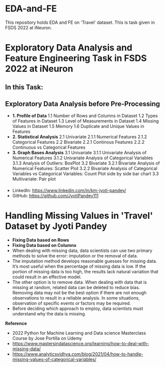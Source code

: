 # EDA-and-FE
This repository holds EDA and FE on 'Travel' dataset. This is task given in FSDS 2022 at iNeuron.
# Exploratory Data Analysis and Feature Engineering Task in FSDS 2022 at iNeuron
## In this Task:
## **Exploratory Data Analysis before Pre-Processing**
  - **1. Profile of Data**
        1.1 Number of Rows and Columns in Dataset
         1.2 Types of Features in Dataset
         1.3 Level of Measurements in Dataset
         1.4 Missing Values in Dataset
         1.5 Memory
         1.6 Duplicate and Unique Values in Features
  - **2. Statistical Analysis**
         2.1 Univariate
            2.1.1 Numerical Features
            2.1.2 Categorical Features
         2.2 Bivariate
            2.2.1 Continous Features
            2.2.2 Continuous vs Categorical Features
   - **3. Graph Bases Analysis**
         3.1 Univariate
             3.1.1 Univariate Analysis of Numerical Features
             3.1.2 Univariate Analysis of Categorical Variables
             3.1.3 Analysis of Outliers: BoxPlot
         3.2 Bivariate
             3.2.1 Bivariate Analysis of Numerical Features: Scatter Plot
             3.2.2 Bivariate Analysis of Categorical Variables vs Categorical Variables: Count Plot side by side bar chart
         3.3 Multivariate: Pair plot
 ####        
- LinkedIn: https://www.linkedin.com/in/km-jyoti-pandey/
- GitHub: https://github.com/JyotiPandey111


# Handling Missing Values in 'Travel' Dataset by Jyoti Pandey
- **Fixing Data based on Rows**
- **Fixing Data based on Columns**
- When dealing with missing data, data scientists can use two primary methods to solve the error: imputation or the removal of data.
- The imputation method develops reasonable guesses for missing data. It’s most useful when the percentage of missing data is low. If the portion of missing data is too high, the results lack natural variation that could result in an effective model.
- The other option is to remove data. When dealing with data that is missing at random, related data can be deleted to reduce bias. Removing data may not be the best option if there are not enough observations to result in a reliable analysis. In some situations, observation of specific events or factors may be required.
- Before deciding which approach to employ, data scientists must understand why the data is missing.


**Reference**
- 2022 Python for Machine Learning and Data science Masterclass Course by Jose Portilla on Udemy
- https://www.mastersindatascience.org/learning/how-to-deal-with-missing-data/
- https://www.analyticsvidhya.com/blog/2021/04/how-to-handle-missing-values-of-categorical-variables/
